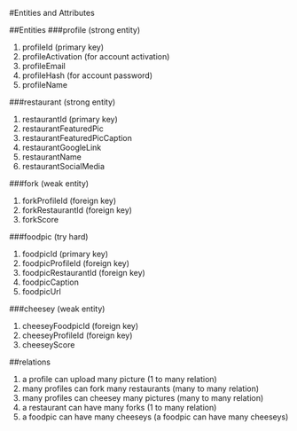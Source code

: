 #Entities and Attributes

##Entities
###profile (strong entity)
1. profileId (primary key)
2. profileActivation (for account activation)
3. profileEmail
4. profileHash (for account password)
5. profileName

###restaurant (strong entity)
1. restaurantId (primary key)
2. restaurantFeaturedPic
3. restaurantFeaturedPicCaption
4. restaurantGoogleLink
5. restaurantName
6. restaurantSocialMedia

###fork (weak entity)
1. forkProfileId (foreign key)
2. forkRestaurantId (foreign key)
3. forkScore

###foodpic (try hard)
1. foodpicId (primary key)
2. foodpicProfileId (foreign key)
3. foodpicRestaurantId (foreign key)
4. foodpicCaption
5. foodpicUrl

###cheesey (weak entity)
1. cheeseyFoodpicId (foreign key)
2. cheeseyProfileId (foreign key)
3. cheeseyScore


##relations

1. a profile can upload many picture (1 to many relation)
2. many profiles can fork many restaurants (many to many relation)
3. many profiles can cheesey many pictures (many to many relation)
4. a restaurant can have many forks (1 to many relation)
5. a foodpic can have many cheeseys (a foodpic can have many cheeseys)
